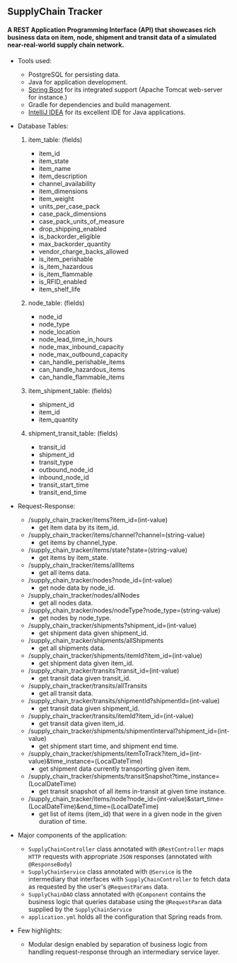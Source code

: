 ## SupplyChain Tracker

#### A REST Application Programming Interface (API) that showcases rich business data on item, node, shipment and transit data of a simulated near-real-world supply chain network.

* Tools used:
    * PostgreSQL for persisting data. 
    * Java for application development. 
    * [Spring Boot](http://spring.io/projects/spring-boot) for its integrated support (Apache Tomcat web-server for instance.)
    * Gradle for dependencies and build management.
    * [IntelliJ IDEA](https://www.jetbrains.com/idea/) for its excellent IDE for Java applications.

* Database Tables:
    1. item_table: (fields)
        * item_id
        * item_state
        * item_name
        * item_description
        * channel_availability
        * item_dimensions
        * item_weight
        * units_per_case_pack
        * case_pack_dimensions
        * case_pack_units_of_measure
        * drop_shipping_enabled
        * is_backorder_eligible
        * max_backorder_quantity
        * vendor_charge_backs_allowed
        * is_item_perishable
        * is_item_hazardous
        * is_item_flammable
        * is_RFID_enabled
        * item_shelf_life
    
    2. node_table: (fields)
        * node_id
        * node_type
        * node_location
        * node_lead_time_in_hours
        * node_max_inbound_capacity
        * node_max_outbound_capacity
        * can_handle_perishable_items
        * can_handle_hazardous_items
        * can_handle_flammable_items
        
    3. item_shipment_table: (fields)
        * shipment_id
        * item_id
        * item_quantity
        
    4. shipment_transit_table: (fields)
        * transit_id
        * shipment_id
        * transit_type
        * outbound_node_id
        * inbound_node_id
        * transit_start_time
        * transit_end_time
        
* Request-Response:
    * /supply_chain_tracker/items?item_id=(int-value) 
        * get item data by its item_id.
    * /supply_chain_tracker/items/channel?channel=(string-value)
        * get items by channel_type.
    * /supply_chain_tracker/items/state?state=(string-value)
        * get items by item_state.
    * /supply_chain_tracker/items/allItems
        * get all items data.
    * /supply_chain_tracker/nodes?node_id=(int-value)
        * get node data by node_id.
    * /supply_chain_tracker/nodes/allNodes
        * get all nodes data.
    * /supply_chain_tracker/nodes/nodeType?node_type=(string-value)
        * get nodes by node_type.
    * /supply_chain_tracker/shipments?shipment_id=(int-value)
        * get shipment data given shipment_id.
    * /supply_chain_tracker/shipments/allShipments
        * get all shipments data.
    * /supply_chain_tracker/shipments/itemId?item_id=(int-value)
        * get shipment data given item_id.
    * /supply_chain_tracker/transits?transit_id=(int-value)
        * get transit data given transit_id.
    * /supply_chain_tracker/transits/allTransits
        * get all transit data.
    * /supply_chain_tracker/transits/shipmentId?shipmentId=(int-value)
        * get transit data given shipment_id.
    * /supply_chain_tracker/transits/itemId?item_id=(int-value)
        * get transit data given item_id.
    * /supply_chain_tracker/shipments/shipmentInterval?shipment_id=(int-value)
        * get shipment start time, and shipment end time.
    * /supply_chain_tracker/shipments/itemToTrack?item_id=(int-value)&time_instance=(LocalDateTime)
        * get shipment data currently transporting given item.
    * /supply_chain_tracker/shipments/transitSnapshot?time_instance=(LocalDateTime)
        * get transit snapshot of all items in-transit at given time instance.
    * /supply_chain_tracker/items/node?node_id=(int-value)&start_time=(LocalDateTime)&end_time=(LocalDateTime)
        * get list of items (item_id) that were in a given node in the given duration of time.
        
* Major components of the application:
    * `SupplyChainController` class annotated with `@RestController` maps `HTTP` requests with appropriate `JSON` responses (annotated with `@ResponseBody`)
    * `SupplyChainService` class annotated with `@Service` is the intermediary that interfaces with `SupplyChainController` to fetch data as requested by the user's `@RequestParams` data.
    * `SupplyChainDAO` class annotated with `@Component` contains the business logic that queries database using the `@RequestParam` data supplied by the `SupplyChainService`
    *  `application.yml` holds all the configuration that Spring reads from.
* Few highlights:
    * Modular design enabled by separation of business logic from handling request-response through an intermediary service layer.